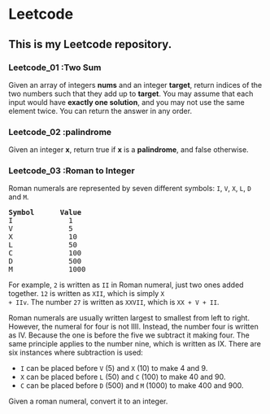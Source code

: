 # Leetcode
## This is my Leetcode repository.
### Leetcode_01 :Two Sum
Given an array of integers **nums** and an integer **target**, return indices of the two numbers such that they add up to **target**.
You may assume that each input would have **exactly one solution**, and you may not use the same element twice.
You can return the answer in any order.
### Leetcode_02 :palindrome
Given an integer **x**, return true if **x** is a **palindrome**, and false otherwise.
### Leetcode_03 :Roman to Integer
Roman numerals are represented by seven different symbols: 
<code>I</code>,
<code>V</code>,
<code>X</code>,
<code>L</code>,
<code>D</code> and 
<code>M</code>.
<pre>
<strong>Symbol      Value </strong>
I             1
V             5
X             10
L             50
C             100
D             500
M             1000
</pre>
<code></code>
For example, <code>2</code> is written as <code>II</code> in Roman numeral, just two ones added together. <code>12</code> is written as <code>XII</code>, which is simply <code>X + IIv</code>. The number <code>27</code> is written as <code>XXVII</code>, which is <code>XX + V + II</code>.

Roman numerals are usually written largest to smallest from left to right. However, the numeral for four is not IIII. Instead, the number four is written as IV. Because the one is before the five we subtract it making four. The same principle applies to the number nine, which is written as IX. There are six instances where subtraction is used:
<ul>
<li><code>I</code> can be placed before <code>V</code> (5) and <code>X</code> (10) to make 4 and 9. </li>
<li><code>X</code> can be placed before <code>L</code> (50) and <code>C</code> (100) to make 40 and 90. </li>
<li><code>C</code> can be placed before <code>D</code> (500) and <code>M</code> (1000) to make 400 and 900.</li>
</ul>
<p>Given a roman numeral, convert it to an integer.</p>
